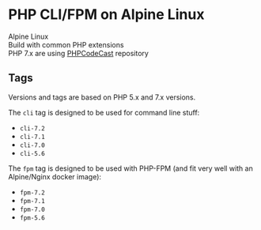 # PHP CLI/FPM on Alpine Linux

Alpine Linux  
Build with common PHP extensions  
PHP 7.x are using [PHPCodeCast](https://github.com/codecasts/php-alpine) repository  

## Tags

Versions and tags are based on PHP 5.x and 7.x versions.

The `cli` tag is designed to be used for command line stuff:

-   `cli-7.2`
-   `cli-7.1`
-   `cli-7.0`
-   `cli-5.6`

The `fpm` tag is designed to be used with PHP-FPM (and fit very well with an Alpine/Nginx docker image):

-   `fpm-7.2`
-   `fpm-7.1`
-   `fpm-7.0`
-   `fpm-5.6`
